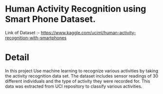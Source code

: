 # Human Activity Recognition using Smart Phone Dataset.

Link of Dataset :- https://www.kaggle.com/uciml/human-activity-recognition-with-smartphones

# Detail
In this project Use machine learning to recognize various activities by taking the activity recognition data set. The dataset includes sensor readings of 30 different individuals and the type of activity they were recorded for. This data was extracted from UCI repository to classify various activities.
